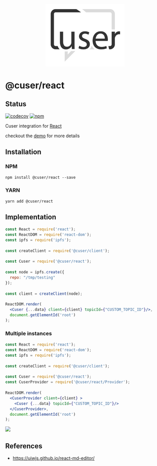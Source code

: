 <p align="center">
  <a href="./"><img width="250" src="https://raw.githubusercontent.com/rubeniskov/cuser/master/docs/logo.svg" alt="cuser logo" /></a>
</p>

# @cuser/react

## Status
[![codecov](https://codecov.io/gh/rubeniskov/cuser/branch/master/graph/badge.svg?flag=react)](https://codecov.io/gh/rubeniskov/cuser)
[![npm](https://img.shields.io/npm/v/@cuser/react.svg)](https://www.npmjs.com/package/@cuser/react)


Cuser integration for [React](https://es.reactjs.org/)

checkout the [demo](../demo) for more details
## Installation

### NPM
```shell
npm install @cuser/react --save 
```

### YARN
```shell
yarn add @cuser/react
```

## Implementation

```jsx
const React = require('react');
const ReactDOM = require('react-dom');
const ipfs = require('ipfs');

const createClient = require('@cuser/client');

const Cuser = require('@cuser/react');

const node = ipfs.create({
  repo: "/tmp/testing"
});

const client = createClient(node);

ReactDOM.render(
  <Cuser {...data} client={client} topicId={"CUSTOM_TOPIC_ID"}/>,
  document.getElementId('root')
);
```

### Multiple instances

```jsx
const React = require('react');
const ReactDOM = require('react-dom');
const ipfs = require('ipfs');

const createClient = require('@cuser/client');

const Cuser = require('@cuser/react');
const CuserProvider = require('@cuser/react/Provider');

ReactDOM.render(
  <CuserProvider client={client} >
    <Cuser {...data} topicId={"CUSTOM_TOPIC_ID"}/>
  </CuserProvider>,
  document.getElementId('root')
);
```

<img src="./docs/demo_reel.gif" />

## References
- https://uiwjs.github.io/react-md-editor/
